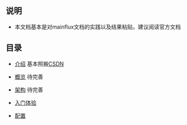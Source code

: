 ## 说明
- 本文档基本是对mainflux文档的实践以及结果粘贴，建议阅读官方文档
## 目录
- [介绍](01-func.md) 基本照搬[CSDN](https://blog.csdn.net/rabbit0206/article/details/104200367)
- [概览](01-overview.md) 待完善
- [架构](02-arch.md) 待完善

- [入门体验](03-intro.md)
- [配置](04-config.md)